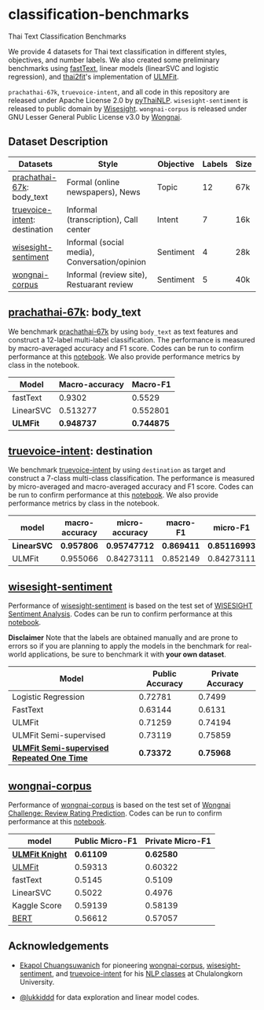 # classification-benchmarks
Thai Text Classification Benchmarks

We provide 4 datasets for Thai text classification in different styles, objectives, and number labels. We also created some preliminary benchmarks using [fastText](https://fasttext.cc), linear models (linearSVC and logistic regression), and [thai2fit](https://github.com/cstorm125/thai2fit)'s implementation of [ULMFit](https://arxiv.org/abs/1801.06146).

`prachathai-67k`, `truevoice-intent`, and all code in this repository are released under Apache License 2.0 by [pyThaiNLP](https://github.com/PyThaiNLP/). `wisesight-sentiment` is released to public domain by [Wisesight](https://wisesight.com/). `wongnai-corpus` is released under GNU Lesser General Public License v3.0 by [Wongnai](https://www.wongnai.com/).

## Dataset Description

| Datasets                                                    | Style    | Objective | Labels | Size | 
|-------------------------------------------------------------|----------|-----------|--------|------|
| [prachathai-67k](https://github.com/PyThaiNLP/prachathai-67k): body_text | Formal (online newspapers), News   | Topic     | 12    | 67k  |
| [truevoice-intent](https://github.com/PyThaiNLP/truevoice-intent): destination  | Informal (transcription), Call center | Intent    | 7    | 16k  |
| [wisesight-sentiment](https://github.com/PyThaiNLP/wisesight-sentiment)  | Informal (social media), Conversation/opinion | Sentiment | 4   | 28k  | 
| [wongnai-corpus](https://github.com/wongnai/wongnai-corpus) | Informal (review site), Restuarant review | Sentiment | 5      | 40k  |(https://github.com/cstorm125/thai2fit/blob/master/notebook/lstm_wongnai.ipynb)               |

## [prachathai-67k](https://github.com/PyThaiNLP/prachathai-67k): body_text

We benchmark [prachathai-67k](https://github.com/PyThaiNLP/prachathai-67k) by using `body_text` as text features and construct a 12-label multi-label classification. The performance is measured by macro-averaged accuracy and F1 score. Codes can be run to  confirm performance at this [notebook](https://github.com/PyThaiNLP/prachathai-67k/blob/master/classification.ipynb). We also provide performance metrics by class in the notebook.

| Model     | Macro-accuracy | Macro-F1 |
|-----------|----------------|----------|
| fastText  | 0.9302         | 0.5529   |
| LinearSVC | 0.513277       | 0.552801 |
| **ULMFit**    | **0.948737**       | **0.744875**	 |

## [truevoice-intent](https://github.com/PyThaiNLP/truevoice-intent): destination

We benchmark [truevoice-intent](https://github.com/PyThaiNLP/truevoice-intent) by using `destination` as target and construct a 7-class multi-class classification. The performance is measured by micro-averaged and macro-averaged accuracy and F1 score. Codes can be run to  confirm performance at this [notebook](https://github.com/PyThaiNLP/truevoice-intent/blob/master/classification.ipynb). We also provide performance metrics by class in the notebook.

| model     | macro-accuracy | micro-accuracy | macro-F1       | micro-F1   |
|-----------|----------------|----------------|----------------|------------|
| **LinearSVC** | **0.957806**       | **0.95747712**     |       **0.869411** | **0.85116993** |
| ULMFit    | 0.955066       | 0.84273111     | 0.852149       | 0.84273111 |


## [wisesight-sentiment](https://github.com/PyThaiNLP/wisesight-sentiment)

Performance of [wisesight-sentiment](https://github.com/PyThaiNLP/wisesight-sentiment) is based on the test set of [WISESIGHT Sentiment Analysis](https://www.kaggle.com/account/login?ReturnUrl=/t/0b22205d288143bb8672527b04690a97). Codes can be run to confirm performance at this [notebook](https://github.com/PyThaiNLP/wisesight-sentiment/blob/master/kaggle-competition/competition.ipynb). 

**Disclaimer** Note that the labels are obtained manually and are prone to errors so if you are planning to apply the models in the benchmark for real-world applications, be sure to benchmark it with **your own dataset**.

| Model               | Public Accuracy | Private Accuracy |
|---------------------|-----------------|------------------|
| Logistic Regression | 0.72781         | 0.7499           |
| FastText            | 0.63144         | 0.6131           |
| ULMFit              | 0.71259         | 0.74194          |
| ULMFit Semi-supervised    | 0.73119     | 0.75859      |
| **[ULMFit Semi-supervised Repeated One Time](https://github.com/PyThaiNLP/wisesight-sentiment/blob/master/competition.ipynb)**    | **0.73372**     | **0.75968**      |


## [wongnai-corpus](https://github.com/wongnai/wongnai-corpus)

Performance of [wongnai-corpus](https://github.com/wongnai/wongnai-corpus) is based on the test set of [Wongnai Challenge: Review Rating Prediction](https://www.kaggle.com/account/login?ReturnUrl=%2Ft%2F5db04b4da3264e1091d83463b110153b). Codes can be run to confirm performance at this [notebook](https://github.com/cstorm125/thai2fit/blob/master/wongnai_cls/classification.ipynb).

| model     | Public Micro-F1 | Private Micro-F1 | 
|-----------|-----------------|------------------|
| [**ULMFit Knight**](https://www.facebook.com/photo.php?fbid=10215789035573261&set=pcb.795048317543327&type=3&theater&ifg=1) | **0.61109** | **0.62580** |
| [ULMFit](https://github.com/cstorm125/thai2fit/) | 0.59313          | 0.60322           |
| fastText | 0.5145          | 0.5109           |
| LinearSVC | 0.5022          | 0.4976           |
| Kaggle Score | 0.59139          | 0.58139          |
| [BERT](https://github.com/ThAIKeras/bert) | 0.56612 | 0.57057 |



## Acknowledgements

* [Ekapol Chuangsuwanich](https://github.com/ekapolc) for pioneering [wongnai-corpus](https://github.com/wongnai/wongnai-corpus), [wisesight-sentiment](https://github.com/PyThaiNLP/wisesight-sentiment), and [truevoice-intent](https://github.com/PyThaiNLP/truevoice-intent) for his [NLP classes](https://github.com/ekapolc/nlp_course) at Chulalongkorn University. 

* [@lukkiddd](https://github.com/lukkiddd) for data exploration and linear model codes.
